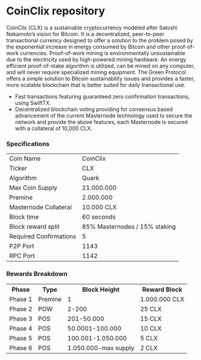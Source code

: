 CoinClix repository
=================================================

CoinClix (CLX) is a sustainable cryptocurrency modeled after Satoshi Nakamoto’s vision for Bitcoin. It is a decentralized, peer-to-peer transactional currency designed to offer a solution to the problem posed by the exponential increase in energy consumed by Bitcoin and other proof-of-work currencies. Proof-of-work mining is environmentally unsustainable due to the electricity used by high-powered mining hardware.
An energy efficient proof-of-stake algorithm is utilized, can be mined on any computer, and will never require specialized mining equipment. The Green Protocol offers a simple solution to Bitcoin sustainability issues and provides a faster, more scalable blockchain that is better suited for daily transactional use.

- Fast transactions featuring guaranteed zero confirmation transactions, using SwiftTX.
- Decentralized blockchain voting providing for consensus based advancement of the current Masternode
  technology used to secure the network and provide the above features, each Masternode is secured
  with a collateral of 10,000 CLX.

### Specifications
<table>
<tr><td>Coin Name</td><td>CoinClix</td></tr>
<tr><td>Ticker</td><td>CLX</td></tr>
<tr><td>Algorithm</td><td>Quark</td></tr>
<tr><td>Max Coin Supply</td><td>21.000.000</td></tr>
<tr><td>Premine</td><td>2.000.000</td></tr>
<tr><td>Masternode Collateral</td><td>10.000 CLX</td></tr>
<tr><td>Block time</td><td>60 seconds</td></tr>
<tr><td>Block reward split</td><td>85% Masternodes / 15% staking</td></tr>
<tr><td>Required Confirmations</td><td>5</td></tr>
<tr><td>P2P Port</td><td>1143</td></tr>
<tr><td>RPC Port</td><td>1142</td></tr>
</table>

### Rewards Breakdown
<table>
<th>Phase</th><th>Type</th><th>Block Height</th><th>Reward Block</th>
<tr><td>Phase 1</td><td>Premine</td><td>1</td><td>1.000.000 CLX</td></tr>
<tr><td>Phase 2</td><td>POW</td><td>2-200</td><td>25 CLX</td></tr>
<tr><td>Phase 3</td><td>POS</td><td>201-50.000</td><td>15 CLX</td></tr>
<tr><td>Phase 4</td><td>POS</td><td>50.0001-100.000</td><td>10 CLX</td></tr>
<tr><td>Phase 5</td><td>POS</td><td>100.001-1.050.000</td><td>5 CLX</td></tr>
<tr><td>Phase 6</td><td>POS</td><td>1.050.000-max supply</td><td>2 CLX</td></tr>
</table>
